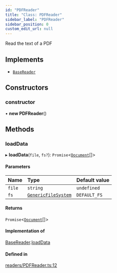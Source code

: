 ```yaml
---
id: "PDFReader"
title: "Class: PDFReader"
sidebar_label: "PDFReader"
sidebar_position: 0
custom_edit_url: null
---
```


Read the text of a PDF

## Implements

- [`BaseReader`](../interfaces/BaseReader.md)

## Constructors

### constructor

• **new PDFReader**()

## Methods

### loadData

▸ **loadData**(`file`, `fs?`): `Promise`<[`Document`](Document.md)[]\>

#### Parameters

| Name | Type | Default value |
| :------ | :------ | :------ |
| `file` | `string` | `undefined` |
| `fs` | [`GenericFileSystem`](../interfaces/GenericFileSystem.md) | `DEFAULT_FS` |

#### Returns

`Promise`<[`Document`](Document.md)[]\>

#### Implementation of

[BaseReader](../interfaces/BaseReader.md).[loadData](../interfaces/BaseReader.md#loaddata)

#### Defined in

[readers/PDFReader.ts:12](https://github.com/run-llama/LlamaIndexTS/blob/f264211/packages/core/src/readers/PDFReader.ts#L12)
